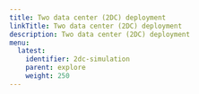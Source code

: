 ```yaml
---
title: Two data center (2DC) deployment
linkTitle: Two data center (2DC) deployment
description: Two data center (2DC) deployment
menu:
  latest:
    identifier: 2dc-simulation
    parent: explore
    weight: 250
---
```


